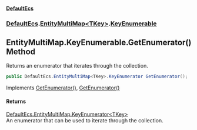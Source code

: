 #### [DefaultEcs](DefaultEcs.md 'DefaultEcs')
### [DefaultEcs](DefaultEcs.md#DefaultEcs 'DefaultEcs').[EntityMultiMap&lt;TKey&gt;](EntityMultiMap_TKey_.md 'DefaultEcs.EntityMultiMap<TKey>').[KeyEnumerable](EntityMultiMap_TKey_.KeyEnumerable.md 'DefaultEcs.EntityMultiMap<TKey>.KeyEnumerable')

## EntityMultiMap<TKey>.KeyEnumerable.GetEnumerator() Method

Returns an enumerator that iterates through the collection.

```csharp
public DefaultEcs.EntityMultiMap<TKey>.KeyEnumerator GetEnumerator();
```

Implements [GetEnumerator()](https://docs.microsoft.com/en-us/dotnet/api/System.Collections.Generic.IEnumerable-1.GetEnumerator 'System.Collections.Generic.IEnumerable`1.GetEnumerator'), [GetEnumerator()](https://docs.microsoft.com/en-us/dotnet/api/System.Collections.IEnumerable.GetEnumerator 'System.Collections.IEnumerable.GetEnumerator')

#### Returns
[DefaultEcs.EntityMultiMap.KeyEnumerator&lt;](EntityMultiMap_TKey_.KeyEnumerator.md 'DefaultEcs.EntityMultiMap<TKey>.KeyEnumerator')[TKey](EntityMultiMap_TKey_.KeyEnumerable.md#DefaultEcs.EntityMultiMap_TKey_.KeyEnumerable.TKey 'DefaultEcs.EntityMultiMap<TKey>.KeyEnumerable.TKey')[&gt;](EntityMultiMap_TKey_.KeyEnumerator.md 'DefaultEcs.EntityMultiMap<TKey>.KeyEnumerator')  
An enumerator that can be used to iterate through the collection.